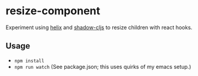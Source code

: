 # resize-component
Experiment using [helix](https://github.com/lilactown/helix) and [shadow-cljs](https://github.com/thheller/shadow-cljs)
to resize children with react hooks.

## Usage
 - `npm install`
 - `npm run watch`   (See package.json; this uses quirks of my emacs setup.)
